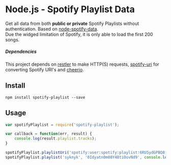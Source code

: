 Node.js - Spotify Playlist Data
=====================

Get all data from both **public or private** Spotify Playlists without authentication. Based on [node-spotify-data](https://github.com/MiniGod/node-spotify-data).  
Due the widged limitation of Spotify, it is only able to load the first 200 songs.

##### Dependencies

This project depends on [restler](https://github.com/danwrong/restler) to make HTTP(S) requests, [spotify-uri](https://github.com/TooTallNate/spotify-uri) for converting Spotify URI's and [cheerio](https://github.com/cheeriojs/cheerio).

## Install

`npm install spotify-playlist --save`

## Usage

```javascript
var spotifyPlaylist = require('spotify-playlist');

var callback = function(err, result) {
    console.log(result.playlist.tracks);
}

spotifyPlaylist.playlistUri('spotify:user:spotify:playlist:6RU5ydGPBQ8fJKWAqMj8Hg', callback); //Normal spotify URI.
spotifyPlaylist.playlist('syknyk', '0Idyatn0m08Y48tiOovNd9', console.log); //Using username and playlist ID as parameters.
```
